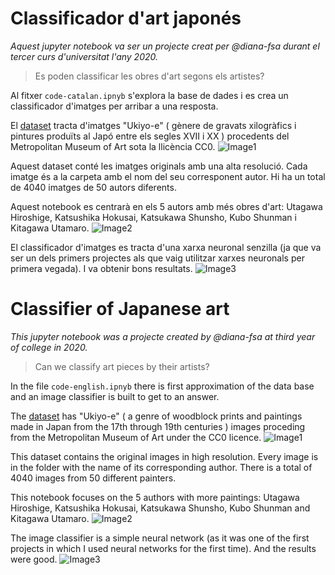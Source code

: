 # Classificador d'art japonés

*Aquest jupyter notebook va ser un projecte creat per @diana-fsa durant el tercer curs d'universitat l'any 2020.*

> Es poden classificar les obres d'art segons els artistes?

Al fitxer `code-catalan.ipnyb` s'explora la base de dades i es crea un classificador d'imatges per arribar a una resposta.

El [dataset](https://www.kaggle.com/kengoichiki/the-metropolitan-museum-of-art-ukiyoe-dataset) tracta d'imatges "Ukiyo-e" ( gènere de gravats xilogràfics i pintures produïts al Japó entre els segles XVII i XX ) procedents del Metropolitan Museum of Art sota la llicència CC0.
![Image1](/img/exp)

Aquest dataset conté les imatges originals amb una alta resolució. Cada imatge és a la carpeta amb el nom del seu corresponent autor.
Hi ha un total de 4040 imatges de 50 autors diferents.

Aquest notebook es centrarà en els 5 autors amb més obres d'art: Utagawa Hiroshige, Katsushika Hokusai, Katsukawa Shunsho, Kubo Shunman i Kitagawa Utamaro.
![Image2](/img/5authors)

El classificador d'imatges es tracta d'una xarxa neuronal senzilla (ja que va ser un dels primers projectes als que vaig utilitzar xarxes neuronals per primera vegada). I va obtenir bons resultats.
![Image3](/img/resultat)


# Classifier of Japanese art

*This jupyter notebook was a projecte created by @diana-fsa at third year of college in 2020.*

> Can we classify art pieces by their artists?

In the file `code-english.ipnyb` there is first approximation of the data base and an image classifier is built to get to an answer.

The [dataset](https://www.kaggle.com/kengoichiki/the-metropolitan-museum-of-art-ukiyoe-dataset) has "Ukiyo-e" ( a genre of woodblock prints and paintings made in Japan from the 17th through 19th centuries ) images proceding from the Metropolitan Museum of Art under the CC0 licence.
![Image1](/img/exp)

This dataset contains the original images in high resolution. Every image is in the folder with the name of its corresponding author. 
There is a total of 4040 images from 50 different painters. 

This notebook focuses on the 5 authors with more paintings: Utagawa Hiroshige, Katsushika Hokusai, Katsukawa Shunsho, Kubo Shunman and Kitagawa Utamaro.
![Image2](/img/5authors)

The image classifier is a simple neural network (as it was one of the first projects in which I used neural networks for the first time). And the results were good.
![Image3](/img/resultat)
